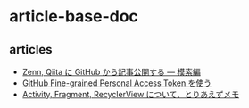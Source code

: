 # article-base-doc

## articles

<!-- ARTICLES DESCENDANT -->
- [Zenn, Qiita に GitHub から記事公開する — 模索編](docs/a/70525_publish_zenn_qiita.md)
- [GitHub Fine-grained Personal Access Token を使う](docs/a/70302_github_token.md)
- [Activity, Fragment, RecyclerView について、とりあえずメモ](docs/a/70227_recycler_view.md)
